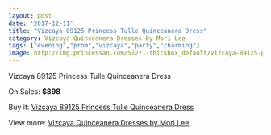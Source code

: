 ```yaml
---
layout: post
date: '2017-12-11'
title: "Vizcaya 89125 Princess Tulle Quinceanera Dress"
category: Vizcaya Quinceanera Dresses by Mori Lee
tags: ["evening","prom","vizcaya","party","charming"]
image: http://img.princessan.com/57271-thickbox_default/vizcaya-89125-princess-tulle-quinceanera-dress.jpg
---
```

Vizcaya 89125 Princess Tulle Quinceanera Dress

On Sales: **$898**
<a href="https://www.princessan.com/en/25352-vizcaya-89125-princess-tulle-quinceanera-dress.html"><amp-img layout="responsive" width="600" height="600" src="//img.princessan.com/57271-thickbox_default/vizcaya-89125-princess-tulle-quinceanera-dress.jpg" alt="Vizcaya 89125 Princess Tulle Quinceanera Dress 0" /></a>
<a href="https://www.princessan.com/en/25352-vizcaya-89125-princess-tulle-quinceanera-dress.html"><amp-img layout="responsive" width="600" height="600" src="//img.princessan.com/57275-thickbox_default/vizcaya-89125-princess-tulle-quinceanera-dress.jpg" alt="Vizcaya 89125 Princess Tulle Quinceanera Dress 1" /></a>
<a href="https://www.princessan.com/en/25352-vizcaya-89125-princess-tulle-quinceanera-dress.html"><amp-img layout="responsive" width="600" height="600" src="//img.princessan.com/57274-thickbox_default/vizcaya-89125-princess-tulle-quinceanera-dress.jpg" alt="Vizcaya 89125 Princess Tulle Quinceanera Dress 2" /></a>
<a href="https://www.princessan.com/en/25352-vizcaya-89125-princess-tulle-quinceanera-dress.html"><amp-img layout="responsive" width="600" height="600" src="//img.princessan.com/57273-thickbox_default/vizcaya-89125-princess-tulle-quinceanera-dress.jpg" alt="Vizcaya 89125 Princess Tulle Quinceanera Dress 3" /></a>
<a href="https://www.princessan.com/en/25352-vizcaya-89125-princess-tulle-quinceanera-dress.html"><amp-img layout="responsive" width="600" height="600" src="//img.princessan.com/57272-thickbox_default/vizcaya-89125-princess-tulle-quinceanera-dress.jpg" alt="Vizcaya 89125 Princess Tulle Quinceanera Dress 4" /></a>

Buy it: [Vizcaya 89125 Princess Tulle Quinceanera Dress](https://www.princessan.com/en/25352-vizcaya-89125-princess-tulle-quinceanera-dress.html "Vizcaya 89125 Princess Tulle Quinceanera Dress")

View more: [Vizcaya Quinceanera Dresses by Mori Lee](https://www.princessan.com/en/151- "Vizcaya Quinceanera Dresses by Mori Lee")